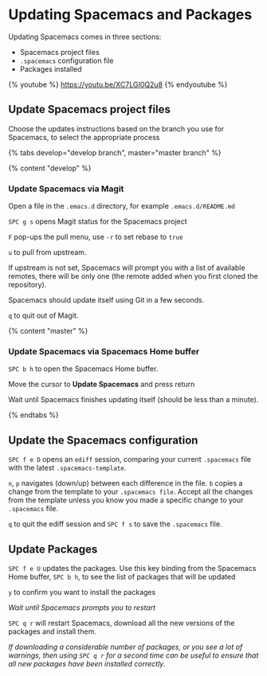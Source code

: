 # Updating Spacemacs and Packages

Updating Spacemacs comes in three sections:

* Spacemacs project files
* `.spacemacs` configuration file
* Packages installed

{% youtube %}
https://youtu.be/XC7LGI0Q2u8
{% endyoutube %}


## Update Spacemacs project files

Choose the updates instructions based on the branch you use for Spacemacs, to select the appropriate process

<!-- Spacemacs update options -->
{% tabs develop="develop branch", master="master branch" %}

<!-- Updating Spacemacs when using the develop branch -->
{% content "develop" %}

### Update Spacemacs via Magit ###

Open a file in the `.emacs.d` directory, for example `.emacs.d/README.md`

`SPC g s` opens Magit status for the Spacemacs project

`F` pop-ups the pull menu, use `-r` to set rebase to `true`

`u` to pull from upstream.

If upstream is not set, Spacemacs will prompt you with a list of available remotes, there will be only one (the remote added when you first cloned the repository).

Spacemacs should update itself using Git in a few seconds.

`q` to quit out of Magit.


<!-- Updating Spacemacs when using the master branch -->
{% content "master" %}

### Update Spacemacs via Spacemacs Home buffer ###

`SPC b h` to open the Spacemacs Home buffer.

Move the cursor to **Update Spacemacs** and press return

Wait until Spacemacs finishes updating itself (should be less than a minute).


{% endtabs %}
<!-- End of Spacemacs update options -->


## Update the Spacemacs configuration

`SPC f e D` opens an `ediff` session, comparing your current `.spacemacs` file with the latest `.spacemacs-template`.

`n`, `p` navigates (down/up) between each difference in the file.  `b` copies a change from the template to your `.spacemacs file`.  Accept all the changes from the template unless you know you made a specific change to your `.spacemacs` file.

`q` to quit the ediff session and `SPC f s` to save the `.spacemacs` file.


## Update Packages

`SPC f e U` updates the packages.  Use this key binding from the Spacemacs Home buffer, `SPC b h`, to see the list of packages that will be updated

`y` to confirm you want to install the packages

_Wait until Spacemacs prompts you to restart_

`SPC q r` will restart Spacemacs, download all the new versions of the packages and install them.

_If downloading a considerable number of packages, or you see a lot of warnings, then using `SPC q r` for a second time can be useful to ensure that all new packages have been installed correctly._

